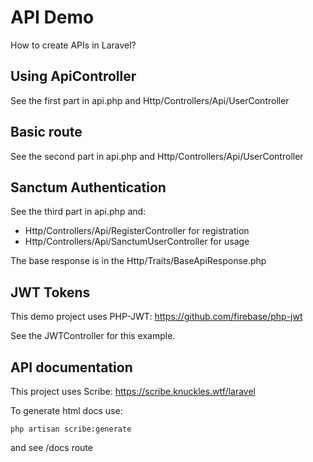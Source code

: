 # API Demo

How to create APIs in Laravel?

## Using ApiController

See the first part in api.php and Http/Controllers/Api/UserController

## Basic route

See the second part in api.php and Http/Controllers/Api/UserController

## Sanctum Authentication

See the third part in api.php and:

- Http/Controllers/Api/RegisterController for registration
- Http/Controllers/Api/SanctumUserController for usage

The base response is in the Http/Traits/BaseApiResponse.php

## JWT Tokens

This demo project uses PHP-JWT: https://github.com/firebase/php-jwt

See the JWTController for this example.

## API documentation

This project uses Scribe: https://scribe.knuckles.wtf/laravel

To generate html docs use:

```
php artisan scribe:generate
```

and see /docs route

